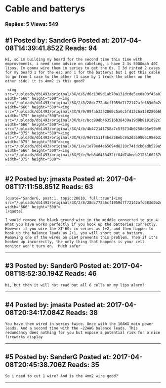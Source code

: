 # Cable and batterys

### Replies: 5 Views: 549

## \#1 Posted by: SanderG Posted at: 2017-04-08T14:39:41.852Z Reads: 94

```
Hi, so im building my board for the second time this time with emprovements, i need some advice on cabeling, i have 2 3s 5000mah 40C lipos. Im gonna wire them in series to get the 6s. I 3d rinted 2 cases for my board 1 for the esc and 1 for the batterys but i got this cable to go from 1 case to the other (1 case by 1 truck the other on the other side. it is 4mm2 is this good?

 <img src="/uploads/db1493/original/3X/d/6/d6c1309d1ab70a131dcde5ec0a03f45a020cb70a.JPG" width="666" height="500"><img src="/uploads/db1493/original/3X/2/8/28dc772a6cf1959d7f72142afc683d0b2c993aec.JPG" width="666" height="500"><img src="/uploads/db1493/original/3X/8/9/89fab3352860c5a6c5fd1526a15828666b79033b.JPG" width="375" height="500"><img src="/uploads/db1493/original/3X/b/c/bcc99db463516b38439a19d8b8181d92c7d42690.JPG" width="666" height="500"><img src="/uploads/db1493/original/3X/4/b/4b472141758a7c5f5734b0258c95e99b995187d1.JPG" width="375" height="500"><img src="/uploads/db1493/original/3X/9/d/9d71511f4bea58ebc9a2d369806198eb327e78c4.JPG" width="375" height="500"><img src="/uploads/db1493/original/3X/1/e/1e79ed4e65694d8210c741dcb6adb529a5676f73.JPG" width="666" height="500"><img src="/uploads/db1493/original/3X/9/e/9eb846453432ff84d74beda2126166237c692223.JPG" width="375" height="500">
```

---
## \#2 Posted by: jmasta Posted at: 2017-04-08T17:11:58.851Z Reads: 63

```
[quote="SanderG, post:1, topic:20610, full:true"]<img src="/uploads/db1493/original/3X/2/8/28dc772a6cf1959d7f72142afc683d0b2c993aec.JPG" width="666" height="500">
[/quote]

I would remove the black ground wire in the middle connected to pin 4. What you have works perfectly if you hook up the batteries correctly. However if you wire the XT-60s in series as 1+2, and then happen to hook up the balance leads as 2+1, you will short out a battery.  Removing one of the wires on pin4 prevents this problem. Then if it's hooked up incorrectly, the only thing that happens is your cell monitor won't turn on.  Much safer
```

---
## \#3 Posted by: SanderG Posted at: 2017-04-08T18:52:30.194Z Reads: 46

```
hi, but then it will not read out all 6 cells on my lipo alarm?
```

---
## \#4 Posted by: jmasta Posted at: 2017-04-08T20:34:17.084Z Reads: 38

```
You have them wired in series twice. Once with the 10AWG main power leads. And a second time with the ~22AWG balance leads. This redundancy does nothing for you but expose a potential risk for a nice fireworks display
```

---
## \#5 Posted by: SanderG Posted at: 2017-04-08T20:45:38.706Z Reads: 35

```
So i need to cut 1 wire? And is the 4mm2 wire good?
```

---

